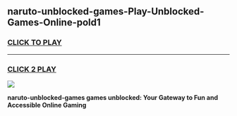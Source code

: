 
## naruto-unblocked-games-Play-Unblocked-Games-Online-pold1
<h3>
<a href="https://premium76.site?title=naruto-unblocked-games&ref=25A">CLICK TO PLAY</a></h3>
<hr>

<h3>
<a href="https://premium76.site?title=naruto-unblocked-games&ref=25A">CLICK 2 PLAY</a>
  
</h3>

<a href="https://premium76.site?title=naruto-unblocked-games&ref=25A"><img src="https://clearcache.store/games.png"></a>


**naruto-unblocked-games games unblocked: Your Gateway to Fun and Accessible Online Gaming**
